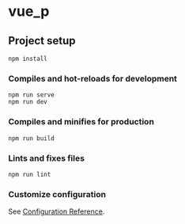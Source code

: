 # vue_p

## Project setup 
```
npm install
```

### Compiles and hot-reloads for development
```
npm run serve
npm run dev 
```

### Compiles and minifies for production
```
npm run build
```

### Lints and fixes files
```
npm run lint
```

### Customize configuration
See [Configuration Reference](https://cli.vuejs.org/config/).
